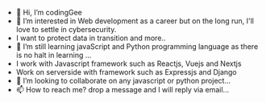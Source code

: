 - 👋 Hi, I’m codingGee
- 👀 I’m interested in Web development as a career but on the long run, I'll love to settle in cybersecurity. 
- I want to protect data in transition and more..
- 🌱 I’m still learning javaScript and Python programming language as there is no halt in learning ...
- I work with Javascript framework such as Reactjs, Vuejs and Nextjs
- Work on serverside with framework such as Expressjs and Django
- 💞️ I’m looking to collaborate on any javascript or python project...
- 📫 How to reach me? drop a message and I will reply via email...

<!---
codingGee/codingGee is a ✨ special ✨ repository because its `README.md` (this file) appears on your GitHub profile.
You can click the Preview link to take a look at your changes.
--->
